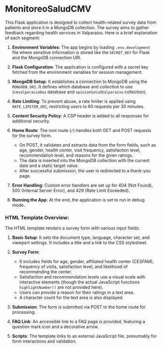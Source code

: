 ﻿# MonitoreoSaludCMV

This Flask application is designed to collect health-related survey data from patients and store it in a MongoDB collection. The survey aims to gather feedback regarding health services in Valparaíso. Here is a brief explanation of each segment:

1. **Environment Variables**: The app begins by loading `.env.development` file where sensitive information is stored like the `SECRET_KEY` for Flask and the MongoDB connection URI.

2. **Flask Configuration**: The application is configured with a secret key fetched from the environment variables for session management.

3. **MongoDB Setup**: It establishes a connection to MongoDB using the `MONGODB_URI`. It defines which database and collection to use (`cmvalparaisoDas` database and `opinionSaludValparaiso` collection).

4. **Rate Limiting**: To prevent abuse, a rate limiter is applied using `RATE_LIMITER_URI`, restricting users to 60 requests per 30 minutes.

5. **Content Security Policy**: A CSP header is added to all responses for additional security.

6. **Home Route**: The root route (`/`) handles both GET and POST requests for the survey form.
   - On POST, it validates and extracts data from the form fields, such as age, gender, health center, visit frequency, satisfaction level, recommendation level, and reasons for the given ratings.
   - The data is inserted into the MongoDB collection with the current date and a static target value.
   - After successful submission, the user is redirected to a thank-you page.

7. **Error Handling**: Custom error handlers are set up for 404 (Not Found), 500 (Internal Server Error), and 429 (Rate Limit Exceeded).

8. **Running the App**: At the end, the application is set to run in debug mode.

### HTML Template Overview:

The HTML template renders a survey form with various input fields:

1. **Basic Setup**: It sets the document type, language, character set, and viewport settings. It includes a title and a link to the CSS stylesheet.

2. **Survey Form**:
   - It includes fields for age, gender, affiliated health center (CESFAM), frequency of visits, satisfaction level, and likelihood of recommending the center.
   - Satisfaction and recommendation levels use a visual scale with interactive elements (though the actual JavaScript functions `highlightNumber()` are not provided here).
   - Users can provide a reason for their ratings in a text area.
   - A character count for the text area is also displayed.

3. **Submission**: The form is submitted via POST to the home route for processing.

4. **FAQ Link**: An accessible link to a FAQ page is provided, featuring a question mark icon and a decorative arrow.

5. **Scripts**: The template links to an external JavaScript file, presumably for form interactions and validation.
